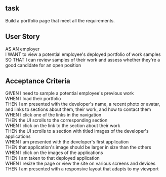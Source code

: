 ## task  
Build a portfolio page that meet all the requirements.  

## User Story  
AS AN employer  
I WANT to view a potential employee's deployed portfolio of work samples  
SO THAT I can review samples of their work and assess whether they're a good   candidate for an open position  

## Acceptance Criteria  
GIVEN I need to sample a potential employee's previous work  
WHEN I load their portfolio  
THEN I am presented with the developer's name, a recent photo or avatar, and links to sections about them, their work, and how to contact them  
WHEN I click one of the links in the navigation  
THEN the UI scrolls to the corresponding section  
WHEN I click on the link to the section about their work  
THEN the UI scrolls to a section with titled images of the developer's applications  
WHEN I am presented with the developer's first application  
THEN that application's image should be larger in size than the others  
WHEN I click on the images of the applications  
THEN I am taken to that deployed application  
WHEN I resize the page or view the site on various screens and devices  
THEN I am presented with a responsive layout that adapts to my viewport  